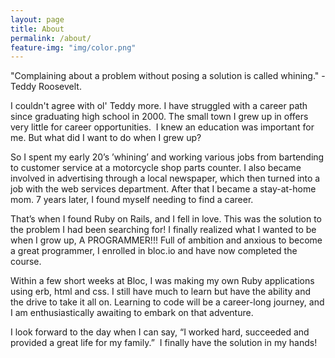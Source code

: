 ```yaml
---
layout: page
title: About
permalink: /about/
feature-img: "img/color.png"
---
```


"Complaining about a problem without posing a solution is called whining." -Teddy Roosevelt. 

I couldn't agree with ol' Teddy more. I have struggled with a career path since graduating high school in 2000. The small town I grew up in offers very little for career opportunities.  I knew an education was important for me. But what did I want to do when I grew up?

So I spent my early 20’s ’whining’ and working various jobs from bartending to customer service at a motorcycle shop parts counter. I also became involved in advertising through a local newspaper, which then turned into a job with the web services department. After that I became a stay-at-home mom. 7 years later, I found myself needing to find a career.

That’s when I found Ruby on Rails, and I fell in love. This was the solution to the problem I had been searching for! I finally realized what I wanted to be when I grow up, A PROGRAMMER!!! Full of ambition and anxious to become a great programmer, I enrolled in bloc.io and have now completed the course. 

Within a few short weeks at Bloc, I was making my own Ruby applications using erb, html and css. I still have much to learn but have the ability and the drive to take it all on.  Learning to code will be a career-long journey, and I am enthusiastically awaiting to embark on that adventure.

 I look forward to the day when I can say, “I worked hard, succeeded and provided a great life for my family.”  I finally have the solution in my hands!